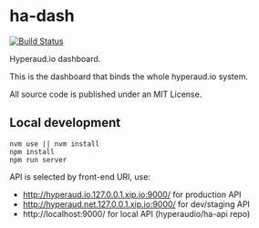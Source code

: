 # ha-dash

[![Build Status](https://travis-ci.org/hyperaudio/ha-dash.svg?branch=master)](https://travis-ci.org/hyperaudio/ha-dash)

Hyperaud.io dashboard.

This is the dashboard that binds the whole hyperaud.io system.

All source code is published under an MIT License.


## Local development

```
nvm use || nvm install
npm install
npm run server
```

API is selected by front-end URI, use:
- http://hyperaud.io.127.0.0.1.xip.io:9000/ for production API
- http://hyperaud.net.127.0.0.1.xip.io:9000/ for dev/staging API
- http://localhost:9000/ for local API (hyperaudio/ha-api repo)
